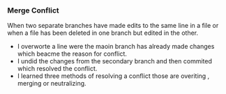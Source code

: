 ### Merge Conflict 
When two separate branches  have made edits to the same line in a file or when a file has been deleted in one branch but edited in the other.  
* I overworte a line were the maoin branch has already made changes which beacme the reason for conflict.
* I undid the changes from the secondary branch and then commited which resolved the conflict.
* I learned three methods of resolving a conflict those are overiting , merging or neutralizing.
